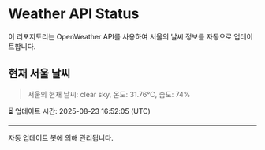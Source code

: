 
# Weather API Status

이 리포지토리는 OpenWeather API를 사용하여 서울의 날씨 정보를 자동으로 업데이트합니다.

## 현재 서울 날씨
> 서울의 현재 날씨: clear sky, 온도: 31.76°C, 습도: 74%

⏳ 업데이트 시간: 2025-08-23 16:52:05 (UTC)

---
자동 업데이트 봇에 의해 관리됩니다.
